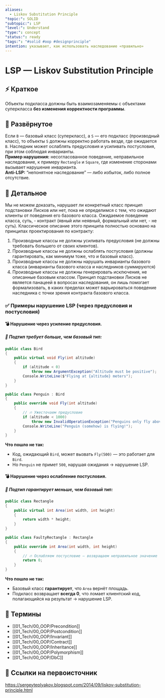 ```yaml
---
aliases:
  - Liskov Substitution Principle
"topic:": SOLID
"subtopic:": LSP
"level:": Understand
"type:": concept
"status:": ready
"tags:": "#solid #oop #designprinciple"
intention: указывает, как использовать наследование «правильно»
---
```

# LSP — Liskov Substitution Principle

## ⚡ Краткое
Объекты подкласса должны быть взаимозаменяемы с объектами суперкласса **без изменения корректности программы**.

## 📖 Развёрнутое
Если `B` — базовый класс (суперкласс), а `S` — его подкласс (производный класс), то объекты `S` должны корректно работать везде, где ожидается `B`. Наследник может ослаблять предусловия и усиливать постусловия, при этом соблюдая инварианты.  
**Пример нарушения:** несогласованное поведение, неправильное наследование, к примеру `Rectangle` и `Square`, где изменение сторонами вызывает нарушение инварианта.  
**Anti-LSP:** “непонятное наследование” — либо избыток, либо полное отсутствие.

## 🧩 Детальное
Мы не можем доказать, нарушает ли конкретный класс принцип подстановки Лисков или нет, пока не определимся с тем, что ожидают клиенты от поведения его базового класса. Ожидаемое поведение класса, суть, - контракт (явный или неявный, формальный или нет, - не суть). Классическое описание этого принципа полностью основано на принципах проектирования по контракту:
1. Производные классы не должны усиливать предусловия (не должны требовать большего от своих клиентов).    
2. Производные классы не должны ослаблять постусловия (должны гарантировать, как минимум тоже, что и базовый класс).    
3. Производные классы не должны нарушать инварианты базового класса (инварианты базового класса и наследников суммируются)    
4. Производные классы не должны генерировать исключения, не описанные базовым классом.
Принцип подстановки Лисков не является панацеей в вопросах наследования, он лишь помогает формализовать, в каких пределах может варьироваться поведение наследника с точки зрения контракта базового класса.

### ✅ Примеры нарушение LSP (через предусловия и постусловия)

#### 💣 Нарушение через **усиление предусловия**.

##### 🧪 Подтип требует **больше**, чем базовый тип:
```csharp
public class Bird
{
    public virtual void Fly(int altitude)
    {
        if (altitude < 0)
            throw new ArgumentException("Altitude must be positive");
        Console.WriteLine($"Flying at {altitude} meters");
    }
}

public class Penguin : Bird
{
    public override void Fly(int altitude)
    {
        // 🔥 Ужесточаем предусловие
        if (altitude < 1000)
            throw new InvalidOperationException("Penguins only fly above 1000 meters");
        Console.WriteLine("Penguin (somehow) is flying!");
    }
}

```

**Что пошло не так:**
- Код, ожидающий `Bird`, может вызвать `Fly(500)` — это работает для `Bird`.    
- Но `Penguin` не примет `500`, нарушая ожидания → нарушение LSP.

#### 💣 Нарушение через **ослабление постусловия**.

##### 🧪 Подтип **гарантирует меньше**, чем базовый тип:
```csharp
public class Rectangle
{
    public virtual int Area(int width, int height)
    {
        return width * height;
    }
}

public class FaultyRectangle : Rectangle
{
    public override int Area(int width, int height)
    {
        // 🔥 Ослабляем постусловие — возвращаем неправильное значение
        return 0;
    }
}
```

**Что пошло не так:**
- Базовый класс **гарантирует**, что `Area` вернёт площадь.    
- Подкласс возвращает **всегда 0**, что ломает клиентский код, полагающийся на результат → нарушение LSP.

## 📝 Термины
- [[01_Tech/00_OOP/Precondition]]
- [[01_Tech/00_OOP/Postcondition]]
- [[01_Tech/00_OOP/Invariant]]
- [[01_Tech/00_OOP/Contract]]
- [[01_Tech/00_OOP/Inheritance]]
- [[01_Tech/00_OOP/Polymorphism]]
- [[01_Tech/00_OOP/DbC]]

## 🔗 Ссылки на первоисточник
https://sergeyteplyakov.blogspot.com/2014/09/liskov-substitution-principle.html